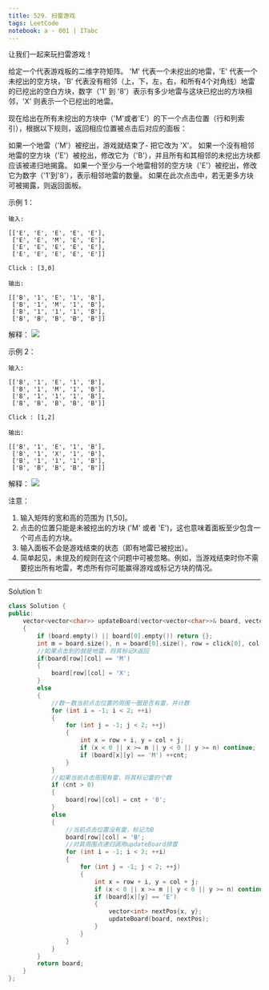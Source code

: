 ```yaml
---
title: 529. 扫雷游戏
tags: LeetCode
notebook: a - 001 | ITabc
---
```


让我们一起来玩扫雷游戏！

给定一个代表游戏板的二维字符矩阵。 'M' 代表一个未挖出的地雷，'E' 代表一个未挖出的空方块，'B' 代表没有相邻（上，下，左，右，和所有4个对角线）地雷的已挖出的空白方块，数字（'1' 到 '8'）表示有多少地雷与这块已挖出的方块相邻，'X' 则表示一个已挖出的地雷。

现在给出在所有未挖出的方块中（'M'或者'E'）的下一个点击位置（行和列索引），根据以下规则，返回相应位置被点击后对应的面板：

如果一个地雷（'M'）被挖出，游戏就结束了- 把它改为 'X'。
如果一个没有相邻地雷的空方块（'E'）被挖出，修改它为（'B'），并且所有和其相邻的未挖出方块都应该被递归地揭露。
如果一个至少与一个地雷相邻的空方块（'E'）被挖出，修改它为数字（'1'到'8'），表示相邻地雷的数量。
如果在此次点击中，若无更多方块可被揭露，则返回面板。


示例 1：
```
输入: 

[['E', 'E', 'E', 'E', 'E'],
 ['E', 'E', 'M', 'E', 'E'],
 ['E', 'E', 'E', 'E', 'E'],
 ['E', 'E', 'E', 'E', 'E']]

Click : [3,0]

输出: 

[['B', '1', 'E', '1', 'B'],
 ['B', '1', 'M', '1', 'B'],
 ['B', '1', '1', '1', 'B'],
 ['B', 'B', 'B', 'B', 'B']]

```
解释：
![](https://assets.leetcode-cn.com/aliyun-lc-upload/uploads/2018/10/12/minesweeper_example_1.png)


示例 2：
```
输入: 

[['B', '1', 'E', '1', 'B'],
 ['B', '1', 'M', '1', 'B'],
 ['B', '1', '1', '1', 'B'],
 ['B', 'B', 'B', 'B', 'B']]

Click : [1,2]

输出: 

[['B', '1', 'E', '1', 'B'],
 ['B', '1', 'X', '1', 'B'],
 ['B', '1', '1', '1', 'B'],
 ['B', 'B', 'B', 'B', 'B']]
```
解释：
![](https://assets.leetcode-cn.com/aliyun-lc-upload/uploads/2018/10/12/minesweeper_example_2.png)

注意：
1. 输入矩阵的宽和高的范围为 [1,50]。
2. 点击的位置只能是未被挖出的方块 ('M' 或者 'E')，这也意味着面板至少包含一个可点击的方块。
3. 输入面板不会是游戏结束的状态（即有地雷已被挖出）。
4. 简单起见，未提及的规则在这个问题中可被忽略。例如，当游戏结束时你不需要挖出所有地雷，考虑所有你可能赢得游戏或标记方块的情况。

---

Solution 1:

```cpp
class Solution {
public:
    vector<vector<char>> updateBoard(vector<vector<char>>& board, vector<int>& click) 
    {
        if (board.empty() || board[0].empty()) return {};
        int m = board.size(), n = board[0].size(), row = click[0], col = click[1], cnt = 0;
        //如果点击到的就是地雷，将其标记X返回
        if(board[row][col] == 'M')
        {
            board[row][col] = 'X';
        }
        else
        {
            //数一数当前点击位置的周围一圈是否有雷，并计数
            for (int i = -1; i < 2; ++i) 
            {
                for (int j = -1; j < 2; ++j) 
                {
                    int x = row + i, y = col + j;
                    if (x < 0 || x >= m || y < 0 || y >= n) continue;
                    if (board[x][y] == 'M') ++cnt;
                }     
            }
            //如果当前点击周围有雷，将其标记雷的个数
            if (cnt > 0)
            {
                board[row][col] = cnt + '0';
            }
            else 
            {
                //当前点击位置没有雷，标记为B
                board[row][col] = 'B';
                //对其周围点递归调用updateBoard排雷
                for (int i = -1; i < 2; ++i) 
                {
                    for (int j = -1; j < 2; ++j) 
                    {
                        int x = row + i, y = col + j;
                        if (x < 0 || x >= m || y < 0 || y >= n) continue;
                        if (board[x][y] == 'E') 
                        {
                            vector<int> nextPos{x, y};
                            updateBoard(board, nextPos);
                        }
                    }
                }
            }
        }
        return board;
    }
};
```